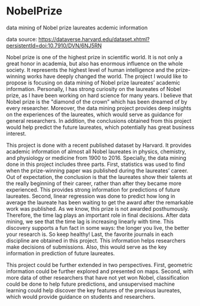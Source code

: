 # NobelPrize
data mining of Nobel prize laureates acdemic information

data source: https://dataverse.harvard.edu/dataset.xhtml?persistentId=doi:10.7910/DVN/6NJ5RN

Nobel prize is one of the highest prize in scientific world. It is not only a great honor in academia, but also has enormous influence on the whole society. It represents the highest level of human intelligence and the prize-winning works have deeply changed the world. The project I would like to propose is focusing on data mining of Nobel prize laureates’ academic information. Personally, I has strong curiosity on the laureates of Nobel prize, as I have been working on hard science for many years. I believe that Nobel prize is the "diamond of the crown” which has been dreamed of by every researcher. Moreover, the data mining project provides deep insights on the experiences of the laureates, which would serve as guidance for general researchers. In addition, the conclusions obtained from this project would help predict the future laureates, which potentially has great business interest. 

This project is done with a recent published dataset by Harvard. It provides academic information of almost all Nobel laureates in physics, chemistry, and physiology or medicine from 1900 to 2016. Specially, the data mining done in this project includes three parts. First, statistics was used to find when the prize-winning paper was published during the laureates’ career. Out of expectation, the conclusion is that the laureates show their talents at the really beginning of their career, rather than after they became more experienced. This provides strong information for predictions of future laureates. Second, linear regression was done to predict how long in average the laureate has been waiting to get the award after the remarkable work was published. As we know, this prize is not awarded posthumously. Therefore, the time lag plays an important role in final decisions. After data mining, we see that the time lag is increasing linearly with time. This discovery supports a fun fact in some ways: the longer you live, the better your research is. So keep healthy! Last, the favorite journals in each discipline are obtained in this project. This information helps researchers make decisions of submissions. Also, this would serve as the key information in prediction of future laureates.

This project could be further extended in two perspectives. First, geometric information could be further explored and presented on maps. Second, with more data of other researchers that have not yet won Nobel, classification could be done to help future predictions, and unsupervised machine learning could help discover the key features of the previous laureates, which would provide guidance on students and researchers. 




